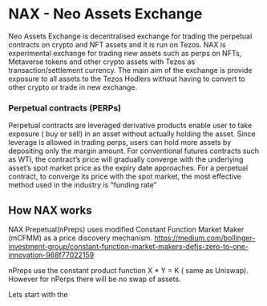 # NAX - Neo Assets Exchange

Neo Assets Exchange is decentralised exchange for trading the perpetual contracts on crypto and NFT assets and it is run on Tezos.
NAX is experimental exchange for trading new assets such as perps on NFTs, Metaverse tokens and other crypto assets with Tezos as transaction/settlement currency.
The main aim of the exchange is provide exposure to all assets to the Tezos Hodlers without having to convert to other crypto or trade in new exchange.

### Perpetual contracts (PERPs)

Perpetual contracts are leveraged derivative products enable user to take exposure ( buy or sell) in an asset without actually holding the asset.
Since leverage is allowed in trading perps, users can hold more assets by depositing only the margin amount. 
For conventional futures contracts such as WTI, the contract’s price will gradually converge with the underlying asset’s spot market price as the expiry date approaches. For a perpetual contract, to converge its price with the spot market, the most effective method used in the industry is “funding rate”


## How NAX works

NAX Prepetual(nPreps) uses modified Constant Function Market Maker (mCFMM) as a price discovery mechanism. 
https://medium.com/bollinger-investment-group/constant-function-market-makers-defis-zero-to-one-innovation-968f77022159

nPreps use the constant product function  X * Y = K ( same as Uniswap). However for nPerps there will be no swap of assets.

Lets start with the 














